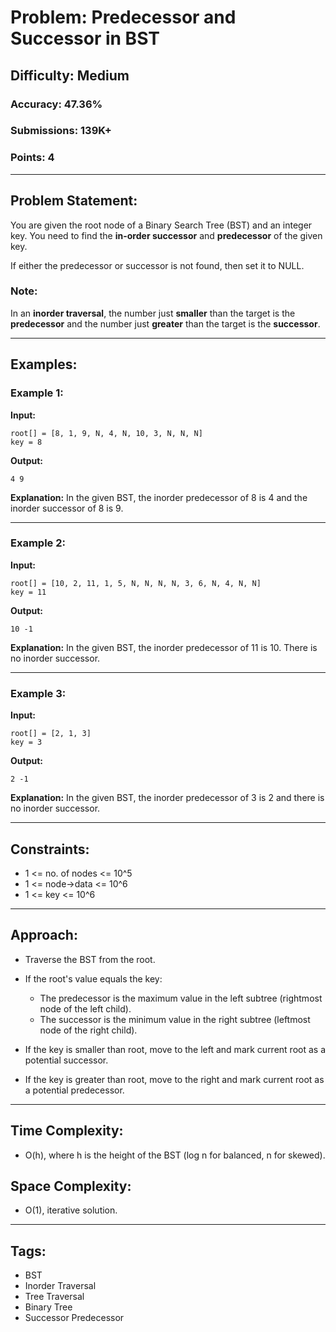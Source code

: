 # Problem: Predecessor and Successor in BST

## Difficulty: Medium

### Accuracy: 47.36%

### Submissions: 139K+

### Points: 4

---

## Problem Statement:

You are given the root node of a Binary Search Tree (BST) and an integer key. You need to find the **in-order successor** and **predecessor** of the given key.

If either the predecessor or successor is not found, then set it to NULL.

### Note:

In an **inorder traversal**, the number just **smaller** than the target is the **predecessor** and the number just **greater** than the target is the **successor**.

---

## Examples:

### Example 1:

**Input:**

```
root[] = [8, 1, 9, N, 4, N, 10, 3, N, N, N]
key = 8
```

**Output:**

```
4 9
```

**Explanation:**
In the given BST, the inorder predecessor of 8 is 4 and the inorder successor of 8 is 9.

---

### Example 2:

**Input:**

```
root[] = [10, 2, 11, 1, 5, N, N, N, N, 3, 6, N, 4, N, N]
key = 11
```

**Output:**

```
10 -1
```

**Explanation:**
In the given BST, the inorder predecessor of 11 is 10. There is no inorder successor.

---

### Example 3:

**Input:**

```
root[] = [2, 1, 3]
key = 3
```

**Output:**

```
2 -1
```

**Explanation:**
In the given BST, the inorder predecessor of 3 is 2 and there is no inorder successor.

---

## Constraints:

* 1 <= no. of nodes <= 10^5
* 1 <= node->data <= 10^6
* 1 <= key <= 10^6

---

## Approach:

* Traverse the BST from the root.
* If the root's value equals the key:

  * The predecessor is the maximum value in the left subtree (rightmost node of the left child).
  * The successor is the minimum value in the right subtree (leftmost node of the right child).
* If the key is smaller than root, move to the left and mark current root as a potential successor.
* If the key is greater than root, move to the right and mark current root as a potential predecessor.

---

## Time Complexity:

* O(h), where h is the height of the BST (log n for balanced, n for skewed).

## Space Complexity:

* O(1), iterative solution.

---

## Tags:

* BST
* Inorder Traversal
* Tree Traversal
* Binary Tree
* Successor Predecessor

